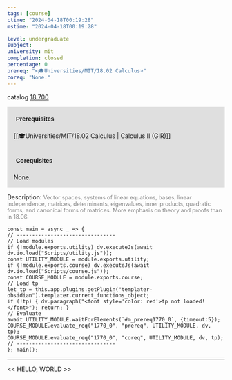 ```yaml
---
tags: [course]
ctime: "2024-04-18T00:19:28"
mstime: "2024-04-18T00:19:28"

level: undergraduate
subject: 
university: mit
completion: closed
percentage: 0
prereq: "<🎓Universities/MIT/18.02 Calculus>"
coreq: "None."
---
```


catalog [18.700](http://student.mit.edu/catalog/m18b.html#18.700)

<span style="display: block; padding: 15px; background-color: rgb(100, 100, 100, 0.2);"><font id="m_prereq1770_0" style="display: block; font-family: Arial, sans-serif; font-weight: bold; padding: 5px">Prerequisites</font><br><span id="prereq1770_0">[[🎓Universities/MIT/18.02 Calculus | Calculus II (GIR)]]</span></span>
<span style="display: block; padding: 15px; background-color: rgb(100, 100, 100, 0.2);"><font id="m_coreq1770_0" style="display: block; font-family: Arial, sans-serif; font-weight: bold; padding: 5px">Corequisites</font><br><span id="coreq1770_0">None.</span></span>

<font style="">Description:</font>
<font style="color: grey; font-size: 0.8rem;">Vector spaces, systems of linear equations, bases, linear independence, matrices, determinants, eigenvalues, inner products, quadratic forms, and canonical forms of matrices. More emphasis on theory and proofs than in 18.06.</font>

```dataviewjs
const main = async _ => {
// --------------------------------
// Load modules
if (!module.exports.utility) dv.executeJs(await dv.io.load("Scripts/utility.js"));
const UTILITY_MODULE = module.exports.utility;
if (!module.exports.course) dv.executeJs(await dv.io.load("Scripts/course.js"));
const COURSE_MODULE = module.exports.course;
// Load tp
let tp = this.app.plugins.getPlugin("templater-obsidian").templater.current_functions_object;
if (!tp) { dv.paragraph("<font style='color: red'>tp not loaded!</font>"); return; }
// Evaluate
await UTILITY_MODULE.waitForElements(`#m_prereq1770_0`, {timeout:5});
COURSE_MODULE.evaluate_req("1770_0", "prereq", UTILITY_MODULE, dv, tp);
COURSE_MODULE.evaluate_req("1770_0", "coreq", UTILITY_MODULE, dv, tp);
// --------------------------------
}; main();
```

---

<< HELLO, WORLD >>
